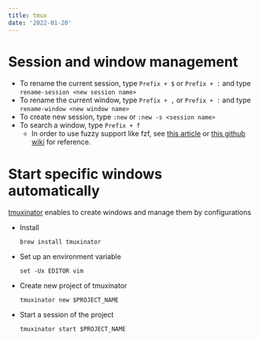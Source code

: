 ```yaml
---
title: tmux
date: '2022-01-20'
---
```


Session and window management
===

- To rename the current session, type `Prefix + $` or `Prefix + :` and type `rename-session <new session name>`
- To rename the current window, type `Prefix + ,` or `Prefix + :` and type `rename-window <new window name>`
- To create new session, type `:new` or `:new -s <session name>`
- To search a window, type `Prefix + f`
    - In order to use fuzzy support like fzf, see [this article](https://eioki.eu/2021/01/12/tmux-and-fzf-fuzzy-tmux-session-window-pane-switcher) or [this github wiki](https://github.com/junegunn/fzf/wiki/Examples#tmux) for reference.


Start specific windows automatically
===
[tmuxinator](https://github.com/tmuxinator/tmuxinator) enables to create windows and manage them by configurations

- Install
    ```
    brew install tmuxinator
    ```

- Set up an environment variable
    ```
    set -Ux EDITOR vim
    ```

- Create new project of tmuxinator
    ```
    tmuxinator new $PROJECT_NAME
    ```

- Start a session of the project
    ```
    tmuxinator start $PROJECT_NAME
    ```
